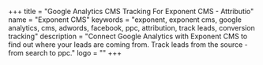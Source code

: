 +++
title = "Google Analytics CMS Tracking For Exponent CMS - Attributio"
name = "Exponent CMS"
keywords = "exponent, exponent cms, google analytics, cms, adwords, facebook, ppc, attribution, track leads, conversion tracking"
description = "Connect Google Analytics with Exponent CMS to find out where your leads are coming from. Track leads from the source - from search to ppc."
logo = ""
+++
